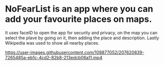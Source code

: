 # NoFearList is an app where you can add your favourite places on maps.
It uses faceID to open the app for security and privacy, on the map you can select the plave by going on it, then adding the place and description. 
Lastly Wikipedia was used to show all nearby places.

https://user-images.githubusercontent.com/108877052/207620839-7265485a-eb1c-4cd2-82b8-213edcb06a11.mp4

